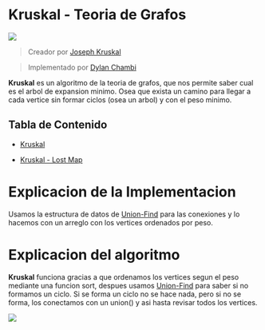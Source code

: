 # Kruskal - Teoria de Grafos

![](https://miro.medium.com/max/1838/1*8KdxxE3sybLcPrPN-hAQnA.png)

> Creador por [Joseph Kruskal](https://es.wikipedia.org/wiki/Joseph_Kruskal)

> Implementado por [Dylan Chambi](https://github.com/Dylan-Chambi)

**Kruskal** es un algoritmo de la teoria de grafos, que nos permite saber cual es el arbol de expansion minimo. Osea que exista un camino para llegar a cada vertice sin formar ciclos (osea un arbol) y con el peso minimo.

## Tabla de Contenido

- [Kruskal](https://github.com/Dylan-Chambi/Algoritmica-2/blob/main/algoritmos/estructura_de_datos/bit/bit.cpp)

- [Kruskal - Lost Map](https://github.com/Dylan-Chambi/Algoritmica-2/blob/main/algoritmos/estructura_de_datos/bit/bit.cpp)


# Explicacion de la Implementacion

Usamos la estructura de datos de [Union-Find](https://github.com/Dylan-Chambi/Algoritmica-2/blob/5fc9b6d23a55952944e14e48b8f6a2a036108fdd/algoritmos/estructura_de_datos/union_find/README.MD) para las conexiones y lo hacemos con un arreglo con los vertices ordenados por peso.


# Explicacion del algoritmo

**Kruskal** funciona gracias a que ordenamos los vertices segun el peso mediante una funcion sort, despues usamos [Union-Find](https://github.com/Dylan-Chambi/Algoritmica-2/blob/5fc9b6d23a55952944e14e48b8f6a2a036108fdd/algoritmos/estructura_de_datos/union_find/README.MD) para saber si no formamos un ciclo. Si se forma un ciclo no se hace nada, pero si no se forma, los conectamos con un union() y asi hasta revisar todos los vertices.

![](https://upload.wikimedia.org/wikipedia/commons/a/a3/UnionFindKruskalDemo.gif)